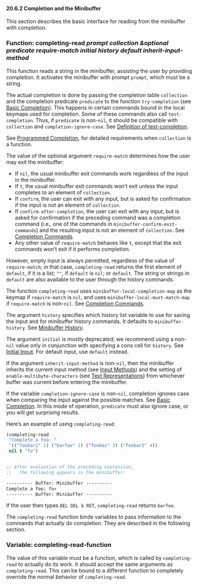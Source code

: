 

#### 20.6.2 Completion and the Minibuffer

This section describes the basic interface for reading from the minibuffer with completion.

### Function: **completing-read** *prompt collection \&optional predicate require-match initial history default inherit-input-method*

This function reads a string in the minibuffer, assisting the user by providing completion. It activates the minibuffer with prompt `prompt`, which must be a string.

The actual completion is done by passing the completion table `collection` and the completion predicate `predicate` to the function `try-completion` (see [Basic Completion](Basic-Completion.html)). This happens in certain commands bound in the local keymaps used for completion. Some of these commands also call `test-completion`. Thus, if `predicate` is non-`nil`, it should be compatible with `collection` and `completion-ignore-case`. See [Definition of test-completion](Basic-Completion.html#Definition-of-test_002dcompletion).

See [Programmed Completion](Programmed-Completion.html), for detailed requirements when `collection` is a function.

The value of the optional argument `require-match` determines how the user may exit the minibuffer:

*   If `nil`, the usual minibuffer exit commands work regardless of the input in the minibuffer.
*   If `t`, the usual minibuffer exit commands won’t exit unless the input completes to an element of `collection`.
*   If `confirm`, the user can exit with any input, but is asked for confirmation if the input is not an element of `collection`.
*   If `confirm-after-completion`, the user can exit with any input, but is asked for confirmation if the preceding command was a completion command (i.e., one of the commands in `minibuffer-confirm-exit-commands`) and the resulting input is not an element of `collection`. See [Completion Commands](Completion-Commands.html).
*   Any other value of `require-match` behaves like `t`, except that the exit commands won’t exit if it performs completion.

However, empty input is always permitted, regardless of the value of `require-match`; in that case, `completing-read` returns the first element of `default`, if it is a list; `""`, if `default` is `nil`; or `default`. The string or strings in `default` are also available to the user through the history commands.

The function `completing-read` uses `minibuffer-local-completion-map` as the keymap if `require-match` is `nil`, and uses `minibuffer-local-must-match-map` if `require-match` is non-`nil`. See [Completion Commands](Completion-Commands.html).

The argument `history` specifies which history list variable to use for saving the input and for minibuffer history commands. It defaults to `minibuffer-history`. See [Minibuffer History](Minibuffer-History.html).

The argument `initial` is mostly deprecated; we recommend using a non-`nil` value only in conjunction with specifying a cons cell for `history`. See [Initial Input](Initial-Input.html). For default input, use `default` instead.

If the argument `inherit-input-method` is non-`nil`, then the minibuffer inherits the current input method (see [Input Methods](Input-Methods.html)) and the setting of `enable-multibyte-characters` (see [Text Representations](Text-Representations.html)) from whichever buffer was current before entering the minibuffer.

If the variable `completion-ignore-case` is non-`nil`, completion ignores case when comparing the input against the possible matches. See [Basic Completion](Basic-Completion.html). In this mode of operation, `predicate` must also ignore case, or you will get surprising results.

Here’s an example of using `completing-read`:

```lisp
(completing-read
 "Complete a foo: "
 '(("foobar1" 1) ("barfoo" 2) ("foobaz" 3) ("foobar2" 4))
 nil t "fo")
```

```lisp
```

```lisp
;; After evaluation of the preceding expression,
;;   the following appears in the minibuffer:

---------- Buffer: Minibuffer ----------
Complete a foo: fo∗
---------- Buffer: Minibuffer ----------
```

If the user then types `DEL DEL b RET`, `completing-read` returns `barfoo`.

The `completing-read` function binds variables to pass information to the commands that actually do completion. They are described in the following section.

### Variable: **completing-read-function**

The value of this variable must be a function, which is called by `completing-read` to actually do its work. It should accept the same arguments as `completing-read`. This can be bound to a different function to completely override the normal behavior of `completing-read`.

